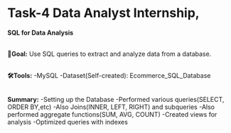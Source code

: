 # Task-4 Data Analyst Internship, 
**SQL for Data Analysis**<br><br>

**🎯Goal:** Use SQL queries to extract and analyze data from a database.<br><br>

**🛠️Tools:** 
-MySQL
-Dataset(Self-created): Ecommerce_SQL_Database<br><br>

**Summary:**
-Setting up the Database
-Performed various queries(SELECT, ORDER BY,etc)
-Also Joins(INNER, LEFT, RIGHT) and subqueries
-Also performed aggregate functions(SUM, AVG, COUNT)
-Created views for analysis
-Optimized queries with indexes
